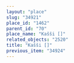 ```yaml
---
layout: "place"
slug: "34921"
place_id: "1462"
parent_id: "70"
place_name: "Kašši []"
related_objects: "2520"
title: "Kašši []"
previous_item: "34924"
---
```

